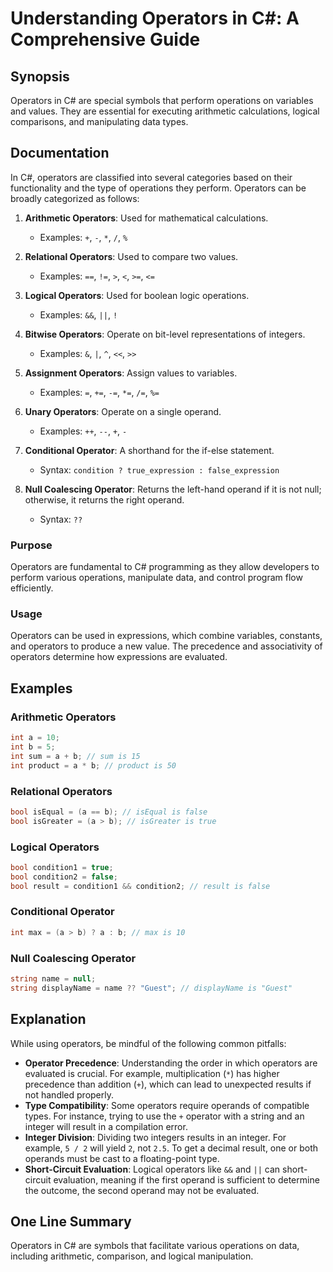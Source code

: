 <!--
Meta Description: # Understanding Operators in C#: A Comprehensive Guide ## Synopsis Operators in C# are special symbols that perform operations on variables and values...
Meta Keywords: operators, examples, operator, operations, logical
-->

# Understanding Operators in C#: A Comprehensive Guide

## Synopsis
Operators in C# are special symbols that perform operations on variables and values. They are essential for executing arithmetic calculations, logical comparisons, and manipulating data types.

## Documentation
In C#, operators are classified into several categories based on their functionality and the type of operations they perform. Operators can be broadly categorized as follows:

1. **Arithmetic Operators**: Used for mathematical calculations.
   - Examples: `+`, `-`, `*`, `/`, `%`

2. **Relational Operators**: Used to compare two values.
   - Examples: `==`, `!=`, `>`, `<`, `>=`, `<=`

3. **Logical Operators**: Used for boolean logic operations.
   - Examples: `&&`, `||`, `!`

4. **Bitwise Operators**: Operate on bit-level representations of integers.
   - Examples: `&`, `|`, `^`, `<<`, `>>`

5. **Assignment Operators**: Assign values to variables.
   - Examples: `=`, `+=`, `-=`, `*=`, `/=`, `%=` 

6. **Unary Operators**: Operate on a single operand.
   - Examples: `++`, `--`, `+`, `-`

7. **Conditional Operator**: A shorthand for the if-else statement.
   - Syntax: `condition ? true_expression : false_expression`

8. **Null Coalescing Operator**: Returns the left-hand operand if it is not null; otherwise, it returns the right operand.
   - Syntax: `??`

### Purpose
Operators are fundamental to C# programming as they allow developers to perform various operations, manipulate data, and control program flow efficiently.

### Usage
Operators can be used in expressions, which combine variables, constants, and operators to produce a new value. The precedence and associativity of operators determine how expressions are evaluated.

## Examples
### Arithmetic Operators
```csharp
int a = 10;
int b = 5;
int sum = a + b; // sum is 15
int product = a * b; // product is 50
```

### Relational Operators
```csharp
bool isEqual = (a == b); // isEqual is false
bool isGreater = (a > b); // isGreater is true
```

### Logical Operators
```csharp
bool condition1 = true;
bool condition2 = false;
bool result = condition1 && condition2; // result is false
```

### Conditional Operator
```csharp
int max = (a > b) ? a : b; // max is 10
```

### Null Coalescing Operator
```csharp
string name = null;
string displayName = name ?? "Guest"; // displayName is "Guest"
```

## Explanation
While using operators, be mindful of the following common pitfalls:

- **Operator Precedence**: Understanding the order in which operators are evaluated is crucial. For example, multiplication (`*`) has higher precedence than addition (`+`), which can lead to unexpected results if not handled properly.
- **Type Compatibility**: Some operators require operands of compatible types. For instance, trying to use the `+` operator with a string and an integer will result in a compilation error.
- **Integer Division**: Dividing two integers results in an integer. For example, `5 / 2` will yield `2`, not `2.5`. To get a decimal result, one or both operands must be cast to a floating-point type.
- **Short-Circuit Evaluation**: Logical operators like `&&` and `||` can short-circuit evaluation, meaning if the first operand is sufficient to determine the outcome, the second operand may not be evaluated.

## One Line Summary
Operators in C# are symbols that facilitate various operations on data, including arithmetic, comparison, and logical manipulation.